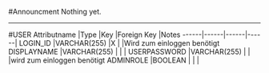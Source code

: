 #Announcment
Nothing yet.

----------------------------------------------

#USER
Attributname 		|Type    |Key     |Foreign Key  |Notes
------|------|------|------|
LOGIN_ID 		  |VARCHAR(255)	|X |  |Wird zum einloggen benötigt
DISPLAYNAME		|VARCHAR(255)	|  |  |
USERPASSWORD	|VARCHAR(255)	|  |  |wird zum einloggen benötigt
ADMINROLE     |BOOLEAN      |  |  |
